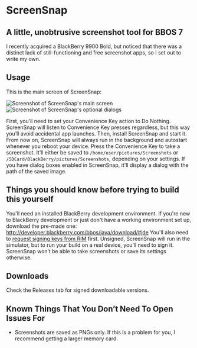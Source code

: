 # ScreenSnap
## A little, unobtrusive screenshot tool for BBOS 7

I recently acquired a BlackBerry 9900 Bold, but noticed that there was a distinct lack of still-functioning and free screenshot apps, so I set out to write my own.

## Usage

This is the main screen of ScreenSnap:

![Screenshot of ScreenSnap's main screen](https://cloud.githubusercontent.com/assets/676069/9837120/301ca0a6-5a35-11e5-8a0d-b6fd596bb4b3.png)
![Screenshot of ScreenSnap's optional dialogs](https://cloud.githubusercontent.com/assets/676069/9837121/3022ca62-5a35-11e5-8d49-8d7e15109d29.png)

First, you’ll need to set your Convenience Key action to Do Nothing. ScreenSnap will listen to Convenience Key presses regardless, but this way you’ll avoid accidental app launches.
Then, install ScreenSnap and start it. From now on, ScreenSnap will always run in the background and autostart whenever you reboot your device.
Press the Convenience Key to take a screenshot.
It’ll either be saved to `/home/user/pictures/Screenshots` or `/SDCard/BlackBerry/pictures/Screenshots`, depending on your settings.
If you have dialog boxes enabled in ScreenSnap, it'll display a dialog with the path of the saved image.

## Things you should know before trying to build this yourself

You'll need an installed BlackBerry development environment. If you're new to BlackBerry development or just don't have a working environment set up, download the pre-made one: http://developer.blackberry.com/bbos/java/download/#jde
You'll also need to [request signing keys from RIM](https://www.blackberry.com/SignedKeys/codesigning.html) first. Unsigned, ScreenSnap will run in the simulator, but to run your build on a real device, you’ll need to sign it. ScreenSnap won’t be able to take screenshots or save its settings otherwise.

## Downloads

Check the Releases tab for signed downloadable versions.

## Known Things That You Don’t Need To Open Issues For

* Screenshots are saved as PNGs only. If this is a problem for you, I recommend getting a larger memory card.
